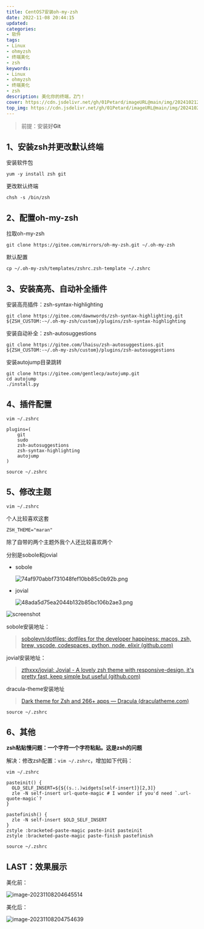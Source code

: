 ```yaml
---
title: CentOS7安装oh-my-zsh
date: 2022-11-08 20:44:15
updated:
categories: 
- 软件
tags: 
- Linux
- ohmyzsh
- 终端美化
- zsh
keywords:
- Linux
- ohmyzsh
- 终端美化
- zsh
description: 美化你的终端，Z门！
cover: https://cdn.jsdelivr.net/gh/01Petard/imageURL@main/img/202410212210367.png
top_img: https://cdn.jsdelivr.net/gh/01Petard/imageURL@main/img/202410212210587.png
---
```


> 前提：安装好**Git**

## 1、安装zsh并更改默认终端

安装软件包

```shell
yum -y install zsh git
```

更改默认终端

```shell
chsh -s /bin/zsh
```

## 2、配置oh-my-zsh

拉取oh-my-zsh

```shell
git clone https://gitee.com/mirrors/oh-my-zsh.git ~/.oh-my-zsh
```

默认配置

```shell
cp ~/.oh-my-zsh/templates/zshrc.zsh-template ~/.zshrc
```

## 3、安装高亮、自动补全插件

安装高亮插件：zsh-syntax-highlighting

```shell
git clone https://gitee.com/dawnwords/zsh-syntax-highlighting.git ${ZSH_CUSTOM:-~/.oh-my-zsh/custom}/plugins/zsh-syntax-highlighting
```

安装自动补全：zsh-autosuggestions

```shell
git clone https://gitee.com/lhaisu/zsh-autosuggestions.git ${ZSH_CUSTOM:-~/.oh-my-zsh/custom}/plugins/zsh-autosuggestions

```

安装autojump目录跳转

```shell
git clone https://gitee.com/gentlecp/autojump.git
cd autojump
./install.py
```

## 4、插件配置

```shell
vim ~/.zshrc
```

```shell
plugins=(
	git
	sudo
	zsh-autosuggestions
	zsh-syntax-highlighting
	autojump
)
```

```shell
source ~/.zshrc
```

## 5、修改主题

```shell
vim ~/.zshrc
```

个人比较喜欢这套

```shell
ZSH_THEME="maran"
```

除了自带的两个主题外我个人还比较喜欢两个

分别是sobole和jovial

- sobole 

  ![74af970abbf731048fef10bb85c0b92b.png](https://img-blog.csdnimg.cn/img_convert/74af970abbf731048fef10bb85c0b92b.png)

- jovial

  ![48ada5d75ea2044b132b85bc106b2ae3.png](https://img-blog.csdnimg.cn/img_convert/48ada5d75ea2044b132b85bc106b2ae3.png)

![screenshot](https://i0.hdslb.com/bfs/album/d96c49f36aadd0c4a7709312c42c11dbff04e71e.png)

sobole安装地址：

> [sobolevn/dotfiles: dotfiles for the developer happiness: macos, zsh, brew, vscode, codespaces, python, node, elixir (github.com)](https://github.com/sobolevn/dotfiles)

jovial安装地址：

> [zthxxx/jovial: Jovial - A lovely zsh theme with responsive-design, it's pretty fast, keep simple but useful (github.com)](https://github.com/zthxxx/jovial)

dracula-theme安装地址

> [Dark theme for Zsh and 266+ apps — Dracula (draculatheme.com)](https://draculatheme.com/zsh)

```shell
source ~/.zshrc
```

## 6、其他

**zsh粘贴慢问题：一个字符一个字符粘贴。这是zsh的问题**

解决：修改zsh配置：`vim ~/.zshrc`，增加如下代码：

```shell
vim ~/.zshrc
```

```
pasteinit() {
  OLD_SELF_INSERT=${${(s.:.)widgets[self-insert]}[2,3]}
  zle -N self-insert url-quote-magic # I wonder if you'd need `.url-quote-magic`?
}

pastefinish() {
  zle -N self-insert $OLD_SELF_INSERT
}
zstyle :bracketed-paste-magic paste-init pasteinit
zstyle :bracketed-paste-magic paste-finish pastefinish
```

```shell
source ~/.zshrc
```

## LAST：效果展示

美化前：

![image-20231108204645514](https://cdn.jsdelivr.net/gh/01Petard/imageURL@main/img/image-20231108204645514.png)

美化后：

![image-20231108204754639](https://cdn.jsdelivr.net/gh/01Petard/imageURL@main/img/image-20231108204754639.png)
